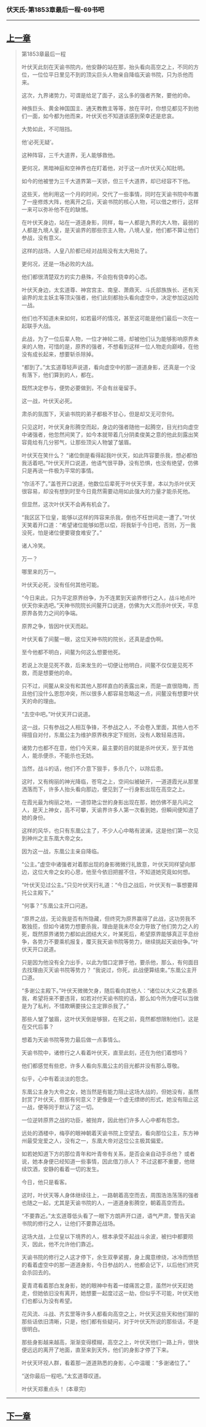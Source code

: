 ### 伏天氏-第1853章最后一程-69书吧

--------
[上一章](./d9454049ab422a7bdf776c744b1a6bd5.md)
--------


>
>
>
>第1853章最后一程
>
>叶伏天此刻在天谕书院内，他安静的站在那，抬头看向高空之上，不同的方位，一位位平日里见不到的顶尖巨头人物亲自降临天谕书院，只为杀他而来。
>
>这次，九界诸势力，可谓是给足了面子，这么多的强者齐聚，要他的命。
>
>神族巨头、黄金神国国主、通天教教主等等，放在平时，你想见都见不到他们一面，如今都为他而来，叶伏天也不知道该感到荣幸还是悲哀。
>
>大势如此，不可阻挡。
>
>他‘必死无疑’。
>
>这种阵容，三千大道界，无人能够救他。
>
>更何况，黑暗神庭和空神界也在盯着他，对于这一点叶伏天心知肚明。
>
>如今的他被誉为三千大道界第一天骄，但三千大道界，却已经容不下他。
>
>这些天，他利用这一个月的时间，交代了一些事情，同时在天谕书院中布置了一座修炼大阵，他离开之后，天谕书院的核心人物，可以借之修行，这样一来可以弥补他不在的缺憾。
>
>在叶伏天身边，站在一道道身影，同样，每一人都是九界的大人物，最弱的人都是九境人皇，是天谕界的那些宗主人物，八境人皇，他们都不算让他们参战，没有意义。
>
>这样的战场，人皇八阶都已经对战局没有太大用处了。
>
>更何况，还是一场必败的大战。
>
>他们都很清楚双方的实力悬殊，不会抱有侥幸的心态。
>
>叶伏天身边，太玄道尊、神宫宫主、南皇、萧鼎天、斗氏部族族长、还有天谕界的龙主妖主等顶尖强者，他们此刻都抬头看向虚空中，决定参加这凶险一战。
>
>他们也不知道未来如何，如若最坏的情况，甚至这可能是他们最后一次在一起联手大战。
>
>此战，为了一位后辈人物，一位才神轮二境，却被他们认为能够影响原界未来的人物，可惜的是，原界的强者，不想看到这样一位人物走向巅峰，在他没有成长起来，想要斩杀除掉。
>
>“都到了。”太玄道尊轻声说道，看向虚空中的那一道道身影，还真是一个没有落下，他们算到的人，都在。
>
>既然决定参与，便势必要做到，不会有丝毫留手。
>
>这一战，叶伏天必死。
>
>肃杀的氛围下，天谕书院的弟子都极不甘心，但是却又无可奈何。
>
>只见这时，叶伏天身形腾空而起，身边的强者随他一起腾空，目光扫向虚空中诸强者，他忽然间笑了，如今本就带着几分阴柔俊美之意的他此刻露出笑容竟给有几分邪气，让那些顶尖人物皱了皱眉。
>
>叶伏天在笑什么？
>“诸位倒是看得起我叶伏天，如此阵容要杀我，想必都怕我活着吧。”叶伏天开口说道，他语气很平静，没有恐惧，也没有绝望，仿佛只是再说一件极为平常的事情。
>
>“你活不了。”盖苍开口说道，他数位后辈死于叶伏天手里，本以为杀叶伏天很容易，却没有想到时至今日竟然需要动用如此强大的力量才能杀死他。
>
>但显然，这次叶伏天不会再有机会了。
>
>“我区区下位皇，能够以这样的阵容来杀我，倒也不枉世间走一遭了。”叶伏天笑着开口道：“希望诸位能够如愿以偿，将我斩于今日吧，否则，万一我没死，怕是诸位便要寝食难安了。”
>
>诸人冷笑。
>
>万一？
>
>哪里来的万一。
>
>叶伏天必死，没有任何其他可能。
>
>“今日来此，只为平定原界纷争，为不连累到天谕界修行之人，战斗地点叶伏天你来选吧。”天神书院院长间鳌开口说道，仿佛为大义而杀叶伏天，平息原界各势力之间的争端。
>
>原界之争，皆因叶伏天而起。
>
>叶伏天看了间鳌一眼，这位天神书院的院长，还真是虚伪啊。
>
>至今他都不明白，间鳌为何这么想要他死。
>
>若说上次是见死不救，后来发生的一切便让他明白，间鳌不仅仅是见死不救，而是想要他的命。
>
>只不过，间鳌从来没有和其他人那样直白的表露出来，而是一直很隐晦，而且他们没什么恩怨冲突，所以很多人都容易忽略这一点，间鳌没有想要叶伏天的命的理由。
>
>“去空中吧。”叶伏天开口说道。
>
>这一战，只有参战之人相互争锋，不参战之人，不会卷入里面，其他人也不得擅自对付，东凰公主为维护原界秩序定下规则，没有人敢轻易违背。
>
>诸势力也都不在意，他们今天来，最主要的目的就是杀叶伏天，至于其他人，能杀便杀，不能杀也无妨。
>
>当然，战斗的话，他们不介意下狠手，多杀几个，以除后患。
>
>这时，又有绚丽的神光降临，苍穹之上，空间似被破开，一道道霞光从那里洒落而下，许多人抬头看向那边，便见到了一行身影出现在高空之上。
>
>在霞光最为绚丽之地，一道惊艳尘世的身影出现在那，她仿佛不是凡间之人，是天上神女，高不可攀，天谕界许多人第一次看到她，但瞬间便知道了她的身份。
>
>这样的风华，也只有东凰公主了，不少人心中略有波澜，这是他们第一次见到神州之主东凰大帝之女。
>
>因为这一战，东凰公主亲自降临。
>
>“公主。”虚空中诸强者对着那出现的身影微微行礼致意，叶伏天同样望向那边，这位大帝之女的心思，他至今依旧把握不住，不知道她究竟如何想。
>
>“叶伏天见过公主。”只见叶伏天行礼道：“今日之战后，叶伏天有一事想要拜托公主殿下。”
>
>“何事？”东凰公主开口问道。
>
>“原界之战，无论我是否有所隐藏，但终究为原界赢得了此战，这功劳我不敢独揽，但如今诸势力想要杀我，理由是我未尽全力导致了他们势力之人的死，既然原界诸势力都如此团结大义，叶某死后，希望原界能够真正平息纷争，各势力不要乘机报复，覆灭我天谕书院等势力，继续挑起天谕纷争。”叶伏天开口说道。
>
>只是因为他没有全力出手，以此为借口定罪于他，要杀他，那么，有何面目去找理由灭天谕书院等势力？
>“我说过，你死，此战便算结束。”东凰公主开口道。
>
>“多谢公主殿下。”叶伏天微微欠身，随后看向其他人：“诸位以大义之名要杀我，希望将来不要违背，如若对付天谕书院的话，那么如今所为便可以当做是为了私利，不惜欺瞒要挟公主定罪杀我了。”
>
>那些人皱了皱眉，这叶伏天倒是够狠，在死之前，竟然都想限制他们，这是在交代后事？
>
>想着为天谕书院等势力最后做一点事情么。
>
>天谕书院中，诸修行之人看着叶伏天，直至此刻，还在为他们着想吗？
>
>他们都感觉有些悲，许多人看向东凰公主的目光都并没有那么尊敬。
>
>似乎，心中有着淡淡的怨念。
>
>东凰公主身为大帝之女，她当然是有能力阻止这场大战的，但她没有，虽然封赏了叶伏天，但那有何意义？更像是一个虚无缥缈的形式，她没有阻止这一战，便等同于默认了这一切。
>
>一位逆转原界之战的功臣，被抛弃，因此他们许多人心中都有怨念。
>
>远处的酒楼中，梅亭的眼神朝着天谕书院上空望去，看向那位公主，东方神州最受宠爱之人，没有之一，东凰大帝对这位公主极其偏爱。
>
>如若她知道下方的那位青年和叶青帝有关系，是否会亲自动手杀他？
>或者说，她本身便已经知道一些事情，因此借刀杀人？
>不过这都不重要，他继续饮酒，安静的看着一切的发生。
>
>今日，他只是看客。
>
>这时，叶伏天等人身体继续往上，一路朝着高空而去，周围浩浩荡荡的强者也随之一起，尤其是天谕书院的人，一道道身影腾空，朝着高空而去。
>
>“不要靠近。”太玄道尊低头看了一眼下方朗声开口道，语气严肃，警告天谕书院的修行之人，让他们不要靠近战场。
>
>这场大战，上位皇以下境界的人，根本承受不起战斗余波，被扫中都要陨灭，因此，他不允许他们靠近。
>
>天谕书院的修行之人这才停下，余生双拳紧握，身上魔意缭绕，冰冷而愤怒的看着虚空中的那一道道身影，今日参战的人，他都会记下，以后他们终究会杀回去的。
>
>夏青鸢看着那白发身影，她的眼神中有着一缕痛苦之意，虽然叶伏天赶她走，但她依旧没有离开，她想要一起度过这一劫，但似乎不可能，叶伏天他们也都认为没有希望。
>
>花风流、斗战、齐玄罡等许多人都看向高空之上，叶伏天这些天和他们聊的那些话依旧清晰，只是，他们都有些疑问，对于叶伏天所说的那些话，不是很明白。
>
>那些身影越来越高，渐渐变得模糊，高空之上，叶伏天他们一路上升，很快便远远的离开了地面，直至来到天外，他们的身影才停了下来。
>
>叶伏天环视人群，看着那一道道熟悉的身影，心中温暖：“多谢诸位了。”
>
>“送你最后一程吧。”太玄道尊叹道。
>
>叶伏天郑重点头！
>(本章完)
>
>

--------
[下一章](./649d467a2d4b9d4c09b710147bd124ce.md)
--------
